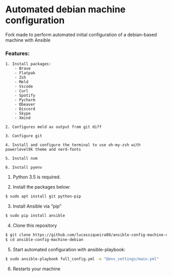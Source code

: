 # Automated debian machine configuration

Fork made to perform automated initial configuration of a debian-based machine with Ansible

### Features:

    1. Install packages:
        - Brave
        - Flatpak
        - Zsh
        - Meld
        - Vscode
        - Curl
        - Spotify
        - Pycharm
        - Dbeaver
        - Discord
        - Skype
        - Xmind

    2. Configures meld as output from git diff

    3. Configure git

    4. Install and configure the terminal to use oh-my-zsh with powerlevel9k theme and nerd-fonts

    5. Install nvm

    6. Install pyenv

1. Python 3.5 is required.

2. Install the packages below:

``` sh
$ sudo apt install git python-pip
```

3. Install Ansible via “pip”

``` sh
$ sudo pip install ansible
```

4. Clone this repository

``` sh
$ git clone https://github.com/lucassiqueira08/ansible-config-machine-debian.git
$ cd ansible-config-machine-debian
```

5. Start automated configuration with ansible-playbook:

``` sh
$ sudo ansible-playbook full_config.yml -e "@env_settings/main.yml"
```

6. Restarts your machine